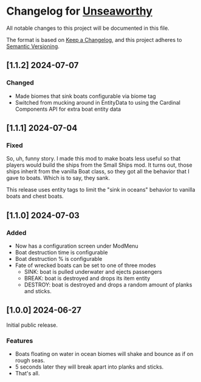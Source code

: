 # Changelog for [Unseaworthy](https://github.com/murphy-slaw/unseaworthy)

All notable changes to this project will be documented in this file.

The format is based on [Keep a Changelog](https://keepachangelog.com/en/1.1.0/),
and this project adheres to [Semantic Versioning](https://semver.org/spec/v2.0.0.html).

## [1.1.2] 2024-07-07

### Changed

- Made biomes that sink boats configurable via biome tag
- Switched from mucking around in EntityData to using the Cardinal Components API for extra boat entity data

## [1.1.1] 2024-07-04

### Fixed

So, uh, funny story. I made this mod to make boats less useful so that players would build the ships from the Small
Ships mod. It turns out, those ships inherit from the vanilla Boat class, so they got all the behavior that I gave to
boats. Which is to say, they sank.

This release uses entity tags to limit the "sink in oceans" behavior to vanilla boats and chest boats.

## [1.1.0] 2024-07-03

### Added

- Now has a configuration screen under ModMenu
- Boat destruction time is configurable
- Boat destruction % is configurable
- Fate of wrecked boats can be set to one of three modes
    - SINK: boat is pulled underwater and ejects passengers
    - BREAK: boat is destroyed and drops its item entity
    - DESTROY: boat is destroyed and drops a random amount of planks and sticks.

## [1.0.0] 2024-06-27

Initial public release.

### Features

- Boats floating on water in ocean biomes will shake and bounce as if on rough seas.
- 5 seconds later they will break apart into planks and sticks.
- That's all.
